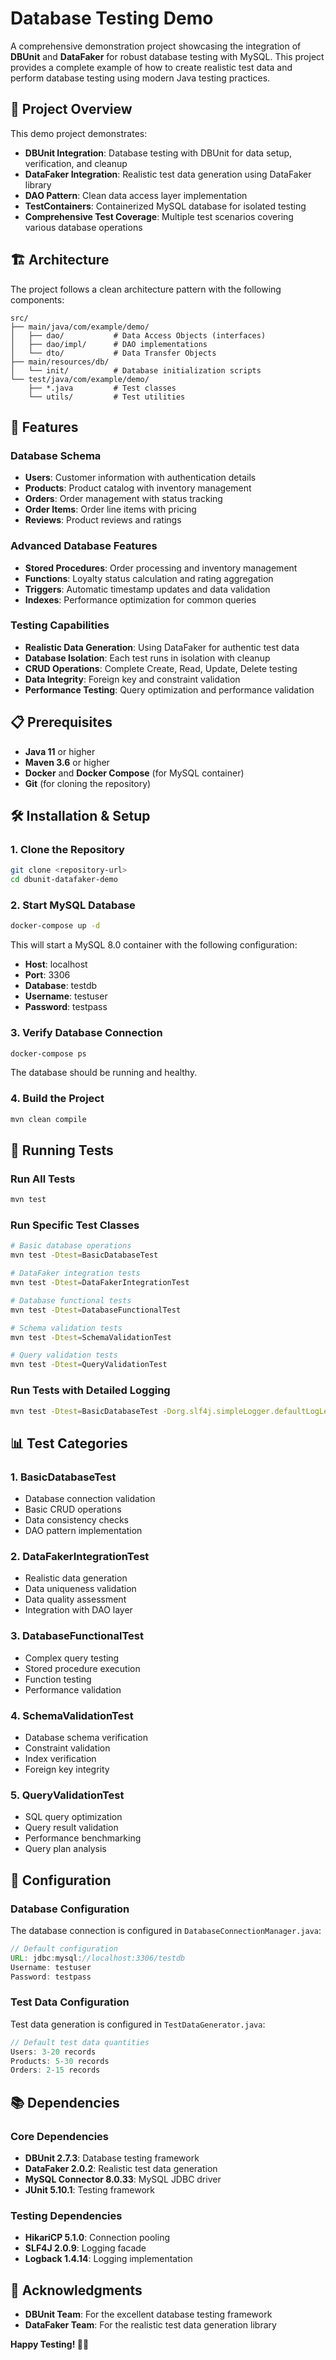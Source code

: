 # Database Testing Demo

A comprehensive demonstration project showcasing the integration of **DBUnit** and **DataFaker** for robust database testing with MySQL. This project provides a complete example of how to create realistic test data and perform database testing using modern Java testing practices.

## 🎯 Project Overview

This demo project demonstrates:

- **DBUnit Integration**: Database testing with DBUnit for data setup, verification, and cleanup
- **DataFaker Integration**: Realistic test data generation using DataFaker library
- **DAO Pattern**: Clean data access layer implementation
- **TestContainers**: Containerized MySQL database for isolated testing
- **Comprehensive Test Coverage**: Multiple test scenarios covering various database operations

## 🏗️ Architecture

The project follows a clean architecture pattern with the following components:

```
src/
├── main/java/com/example/demo/
│   ├── dao/           # Data Access Objects (interfaces)
│   ├── dao/impl/      # DAO implementations
│   └── dto/           # Data Transfer Objects
├── main/resources/db/
│   └── init/          # Database initialization scripts
└── test/java/com/example/demo/
    ├── *.java         # Test classes
    └── utils/         # Test utilities
```

## 🚀 Features

### Database Schema
- **Users**: Customer information with authentication details
- **Products**: Product catalog with inventory management
- **Orders**: Order management with status tracking
- **Order Items**: Order line items with pricing
- **Reviews**: Product reviews and ratings

### Advanced Database Features
- **Stored Procedures**: Order processing and inventory management
- **Functions**: Loyalty status calculation and rating aggregation
- **Triggers**: Automatic timestamp updates and data validation
- **Indexes**: Performance optimization for common queries

### Testing Capabilities
- **Realistic Data Generation**: Using DataFaker for authentic test data
- **Database Isolation**: Each test runs in isolation with cleanup
- **CRUD Operations**: Complete Create, Read, Update, Delete testing
- **Data Integrity**: Foreign key and constraint validation
- **Performance Testing**: Query optimization and performance validation

## 📋 Prerequisites

- **Java 11** or higher
- **Maven 3.6** or higher
- **Docker** and **Docker Compose** (for MySQL container)
- **Git** (for cloning the repository)

## 🛠️ Installation & Setup

### 1. Clone the Repository
```bash
git clone <repository-url>
cd dbunit-datafaker-demo
```

### 2. Start MySQL Database
```bash
docker-compose up -d
```

This will start a MySQL 8.0 container with the following configuration:
- **Host**: localhost
- **Port**: 3306
- **Database**: testdb
- **Username**: testuser
- **Password**: testpass

### 3. Verify Database Connection
```bash
docker-compose ps
```

The database should be running and healthy.

### 4. Build the Project
```bash
mvn clean compile
```

## 🧪 Running Tests

### Run All Tests
```bash
mvn test
```

### Run Specific Test Classes
```bash
# Basic database operations
mvn test -Dtest=BasicDatabaseTest

# DataFaker integration tests
mvn test -Dtest=DataFakerIntegrationTest

# Database functional tests
mvn test -Dtest=DatabaseFunctionalTest

# Schema validation tests
mvn test -Dtest=SchemaValidationTest

# Query validation tests
mvn test -Dtest=QueryValidationTest
```

### Run Tests with Detailed Logging
```bash
mvn test -Dtest=BasicDatabaseTest -Dorg.slf4j.simpleLogger.defaultLogLevel=DEBUG
```

## 📊 Test Categories

### 1. BasicDatabaseTest
- Database connection validation
- Basic CRUD operations
- Data consistency checks
- DAO pattern implementation

### 2. DataFakerIntegrationTest
- Realistic data generation
- Data uniqueness validation
- Data quality assessment
- Integration with DAO layer

### 3. DatabaseFunctionalTest
- Complex query testing
- Stored procedure execution
- Function testing
- Performance validation

### 4. SchemaValidationTest
- Database schema verification
- Constraint validation
- Index verification
- Foreign key integrity

### 5. QueryValidationTest
- SQL query optimization
- Query result validation
- Performance benchmarking
- Query plan analysis

## 🔧 Configuration

### Database Configuration
The database connection is configured in `DatabaseConnectionManager.java`:

```java
// Default configuration
URL: jdbc:mysql://localhost:3306/testdb
Username: testuser
Password: testpass
```

### Test Data Configuration
Test data generation is configured in `TestDataGenerator.java`:

```java
// Default test data quantities
Users: 3-20 records
Products: 5-30 records
Orders: 2-15 records
```

## 📚 Dependencies

### Core Dependencies
- **DBUnit 2.7.3**: Database testing framework
- **DataFaker 2.0.2**: Realistic test data generation
- **MySQL Connector 8.0.33**: MySQL JDBC driver
- **JUnit 5.10.1**: Testing framework

### Testing Dependencies
- **HikariCP 5.1.0**: Connection pooling
- **SLF4J 2.0.9**: Logging facade
- **Logback 1.4.14**: Logging implementation

## 🙏 Acknowledgments

- **DBUnit Team**: For the excellent database testing framework
- **DataFaker Team**: For the realistic test data generation library

**Happy Testing! 🧪✨** 